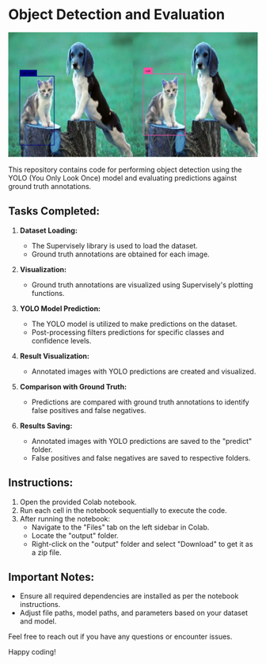 # Object Detection and Evaluation

![Sample Image](output/cat/tp/tp_cat_1.png)


This repository contains code for performing object detection using the YOLO (You Only Look Once) model and evaluating predictions against ground truth annotations.

## Tasks Completed:

1. **Dataset Loading:**
   - The Supervisely library is used to load the dataset.
   - Ground truth annotations are obtained for each image.

2. **Visualization:**
   - Ground truth annotations are visualized using Supervisely's plotting functions.

3. **YOLO Model Prediction:**
   - The YOLO model is utilized to make predictions on the dataset.
   - Post-processing filters predictions for specific classes and confidence levels.

4. **Result Visualization:**
   - Annotated images with YOLO predictions are created and visualized.

5. **Comparison with Ground Truth:**
   - Predictions are compared with ground truth annotations to identify false positives and false negatives.

6. **Results Saving:**
   - Annotated images with YOLO predictions are saved to the "predict" folder.
   - False positives and false negatives are saved to respective folders.

## Instructions:

1. Open the provided Colab notebook.
2. Run each cell in the notebook sequentially to execute the code.
3. After running the notebook:
   - Navigate to the "Files" tab on the left sidebar in Colab.
   - Locate the "output" folder.
   - Right-click on the "output" folder and select "Download" to get it as a zip file.

## Important Notes:

- Ensure all required dependencies are installed as per the notebook instructions.
- Adjust file paths, model paths, and parameters based on your dataset and model.

Feel free to reach out if you have any questions or encounter issues.

Happy coding!


